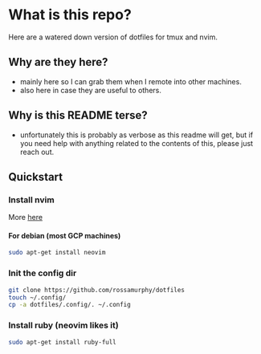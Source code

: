 # What is this repo?
Here are a watered down version of dotfiles for tmux and nvim.

## Why are they here?
- mainly here so I can grab them when I remote into other machines.
- also here in case they are useful to others.

## Why is this README terse?
- unfortunately this is probably as verbose as this readme will get, but if you need help with anything related to the contents of this, please just reach out.

## Quickstart 

### Install nvim 
More [here](https://github.com/neovim/neovim/blob/master/INSTALL.md)

#### For debian (most GCP machines)
```bash
sudo apt-get install neovim
```

### Init the config dir

```bash
git clone https://github.com/rossamurphy/dotfiles 
touch ~/.config/
cp -a dotfiles/.config/. ~/.config
```

### Install ruby (neovim likes it)

```bash
sudo apt-get install ruby-full
```



